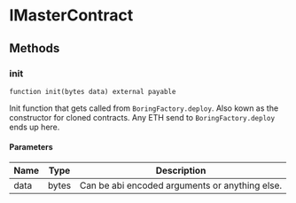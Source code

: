 # IMasterContract









## Methods

### init

```solidity
function init(bytes data) external payable
```

Init function that gets called from `BoringFactory.deploy`. Also kown as the constructor for cloned contracts. Any ETH send to `BoringFactory.deploy` ends up here.



#### Parameters

| Name | Type | Description |
|---|---|---|
| data | bytes | Can be abi encoded arguments or anything else. |




